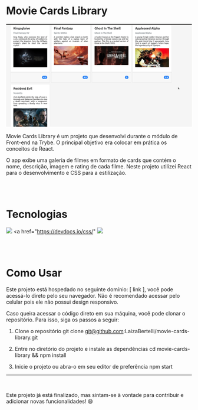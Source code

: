 # Movie Cards Library

<img src="./previews/movie-card-library-preview.gif" alt="" />

<br />

Movie Cards Library é um projeto que desenvolvi durante o módulo de Front-end na Trybe. O principal objetivo era colocar em prática os conceitos de React.

O app exibe uma galeria de filmes em formato de cards que contém o nome, descrição, imagem e rating de cada filme. Neste projeto utilizei React para o desenvolvimento e CSS para a estilização.

<br />
<br />

# Tecnologias

<a href="https://pt-br.reactjs.org/docs/getting-started.html"><img style="width: 40px;" src="https://cdn.jsdelivr.net/gh/devicons/devicon/icons/react/react-original.svg" /></a>
<a href="https://devdocs.io/css/" <img style="width: 40px;" src="https://cdn.jsdelivr.net/gh/devicons/devicon/icons/css3/css3-original.svg" /></a>

<br />
<br />

# Como Usar

Este projeto está hospedado no seguinte domínio: [ link ], você pode acessá-lo direto pelo seu navegador. Não é recomendado acessar pelo celular pois ele não possui design responsivo.

Caso queira acessar o código direto em sua máquina, você pode clonar o repositório. Para isso, siga os passos a seguir:

1. Clone o repositório
      git clone git@github.com:LaizaBertelli/movie-cards-library.git

2. Entre no diretório do projeto e instale as dependências
      cd movie-cards-library && npm install

3. Inicie o projeto ou abra-o em seu editor de preferência
      npm start

---
<br />

Este projeto já está finalizado, mas sintam-se à vontade para contribuir e adicionar novas funcionalidades! :smile:
